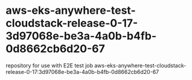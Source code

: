 # aws-eks-anywhere-test-cloudstack-release-0-17-3d97068e-be3a-4a0b-b4fb-0d8662cb6d20-67
repository for use with E2E test job aws-eks-anywhere-test-cloudstack-release-0-17:3d97068e-be3a-4a0b-b4fb-0d8662cb6d20-67
